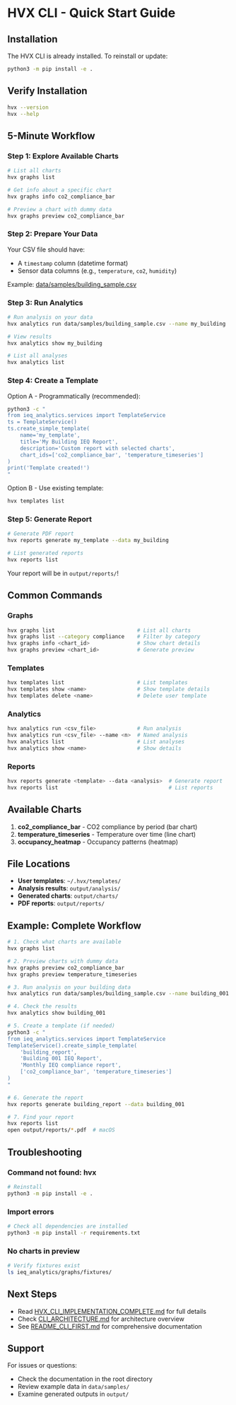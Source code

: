 # HVX CLI - Quick Start Guide

## Installation

The HVX CLI is already installed. To reinstall or update:

```bash
python3 -m pip install -e .
```

## Verify Installation

```bash
hvx --version
hvx --help
```

## 5-Minute Workflow

### Step 1: Explore Available Charts

```bash
# List all charts
hvx graphs list

# Get info about a specific chart
hvx graphs info co2_compliance_bar

# Preview a chart with dummy data
hvx graphs preview co2_compliance_bar
```

### Step 2: Prepare Your Data

Your CSV file should have:
- A `timestamp` column (datetime format)
- Sensor data columns (e.g., `temperature`, `co2`, `humidity`)

Example: [data/samples/building_sample.csv](data/samples/building_sample.csv)

### Step 3: Run Analytics

```bash
# Run analysis on your data
hvx analytics run data/samples/building_sample.csv --name my_building

# View results
hvx analytics show my_building

# List all analyses
hvx analytics list
```

### Step 4: Create a Template

Option A - Programmatically (recommended):
```bash
python3 -c "
from ieq_analytics.services import TemplateService
ts = TemplateService()
ts.create_simple_template(
    name='my_template',
    title='My Building IEQ Report',
    description='Custom report with selected charts',
    chart_ids=['co2_compliance_bar', 'temperature_timeseries']
)
print('Template created!')
"
```

Option B - Use existing template:
```bash
hvx templates list
```

### Step 5: Generate Report

```bash
# Generate PDF report
hvx reports generate my_template --data my_building

# List generated reports
hvx reports list
```

Your report will be in `output/reports/`!

## Common Commands

### Graphs
```bash
hvx graphs list                          # List all charts
hvx graphs list --category compliance    # Filter by category
hvx graphs info <chart_id>               # Show chart details
hvx graphs preview <chart_id>            # Generate preview
```

### Templates
```bash
hvx templates list                       # List templates
hvx templates show <name>                # Show template details
hvx templates delete <name>              # Delete user template
```

### Analytics
```bash
hvx analytics run <csv_file>             # Run analysis
hvx analytics run <csv_file> --name <n>  # Named analysis
hvx analytics list                       # List analyses
hvx analytics show <name>                # Show details
```

### Reports
```bash
hvx reports generate <template> --data <analysis>  # Generate report
hvx reports list                                   # List reports
```

## Available Charts

1. **co2_compliance_bar** - CO2 compliance by period (bar chart)
2. **temperature_timeseries** - Temperature over time (line chart)
3. **occupancy_heatmap** - Occupancy patterns (heatmap)

## File Locations

- **User templates**: `~/.hvx/templates/`
- **Analysis results**: `output/analysis/`
- **Generated charts**: `output/charts/`
- **PDF reports**: `output/reports/`

## Example: Complete Workflow

```bash
# 1. Check what charts are available
hvx graphs list

# 2. Preview charts with dummy data
hvx graphs preview co2_compliance_bar
hvx graphs preview temperature_timeseries

# 3. Run analysis on your building data
hvx analytics run data/samples/building_sample.csv --name building_001

# 4. Check the results
hvx analytics show building_001

# 5. Create a template (if needed)
python3 -c "
from ieq_analytics.services import TemplateService
TemplateService().create_simple_template(
    'building_report',
    'Building 001 IEQ Report',
    'Monthly IEQ compliance report',
    ['co2_compliance_bar', 'temperature_timeseries']
)
"

# 6. Generate the report
hvx reports generate building_report --data building_001

# 7. Find your report
hvx reports list
open output/reports/*.pdf  # macOS
```

## Troubleshooting

### Command not found: hvx
```bash
# Reinstall
python3 -m pip install -e .
```

### Import errors
```bash
# Check all dependencies are installed
python3 -m pip install -r requirements.txt
```

### No charts in preview
```bash
# Verify fixtures exist
ls ieq_analytics/graphs/fixtures/
```

## Next Steps

- Read [HVX_CLI_IMPLEMENTATION_COMPLETE.md](HVX_CLI_IMPLEMENTATION_COMPLETE.md) for full details
- Check [CLI_ARCHITECTURE.md](CLI_ARCHITECTURE.md) for architecture overview
- See [README_CLI_FIRST.md](README_CLI_FIRST.md) for comprehensive documentation

## Support

For issues or questions:
- Check the documentation in the root directory
- Review example data in `data/samples/`
- Examine generated outputs in `output/`
